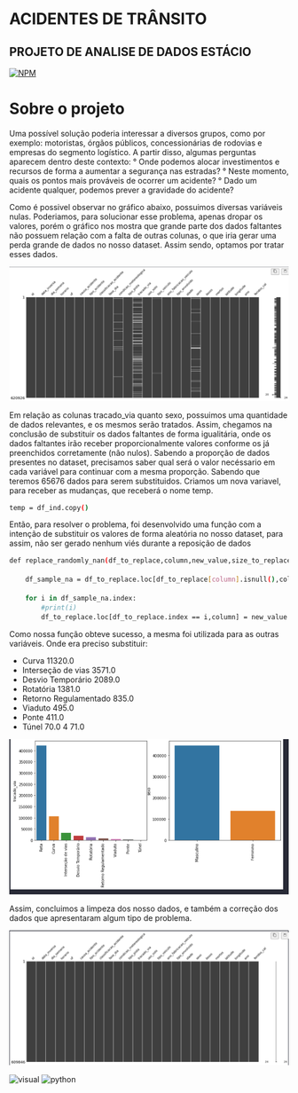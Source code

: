 # ACIDENTES DE TRÂNSITO
## PROJETO DE ANALISE DE DADOS ESTÁCIO

[![NPM](https://img.shields.io/npm/l/react)](https://github.com/Macaulylimacode/projetoestacio/blob/main/LICENSE) 

# Sobre o projeto

Uma possível solução poderia interessar a diversos grupos, como por exemplo: motoristas, órgãos públicos, 
concessionárias de rodovias e empresas do segmento logístico. A partir disso, algumas perguntas aparecem dentro deste contexto:
° Onde podemos alocar investimentos e recursos de forma a aumentar a segurança nas estradas?
° Neste momento, quais os pontos mais prováveis de ocorrer um acidente? 
° Dado um acidente qualquer, podemos prever a gravidade do acidente?

Como é possivel observar no gráfico abaixo, possuimos diversas variáveis nulas. Poderiamos, para solucionar esse problema,
apenas dropar os valores, porém o gráfico nos mostra que grande parte dos dados faltantes não possuem relação com a falta
de outras colunas, o que iria gerar uma perda grande de dados no nosso dataset. Assim sendo, optamos por tratar esses dados.


![1](https://github.com/Macaulylimacode/projetoestacio/blob/main/Captura%20de%20tela%202024-05-01%20191804.png)



Em relação as colunas tracado_via quanto sexo, possuimos uma quantidade de dados relevantes, e os mesmos serão tratados. Assim,
chegamos na conclusão de substituir os dados faltantes de forma igualitária, onde os dados faltantes irão receber proporcionalmente
valores conforme os já preenchidos corretamente (não nulos).
Sabendo a proporção de dados presentes no dataset, precisamos saber qual será o valor necéssario em cada variável para continuar com
a mesma proporção. Sabendo que teremos 65676 dados para serem substituidos.
Criamos um nova variavel, para receber as mudanças, que receberá o nome temp. 
```bash
temp = df_ind.copy()
```
Então, para resolver o problema, foi desenvolvido uma função com a intenção de substituir os valores de forma aleatória no nosso dataset,
para assim, não ser gerado nenhum viés durante a reposição de dados
```bash
def replace_randomly_nan(df_to_replace,column,new_value,size_to_replace):
    
    df_sample_na = df_to_replace.loc[df_to_replace[column].isnull(),column].sample(size_to_replace).copy()

    for i in df_sample_na.index:
        #print(i)
        df_to_replace.loc[df_to_replace.index == i,column] = new_value
```
Como nossa função obteve sucesso, a mesma foi utilizada para as outras variáveis. Onde era preciso substituir: 
* Curva                    11320.0
* Interseção de vias        3571.0
* Desvio Temporário         2089.0
* Rotatória                 1381.0
* Retorno Regulamentado      835.0
* Viaduto                    495.0
* Ponte                      411.0
* Túnel                       70.0   4      71.0

![1](https://github.com/Macaulylimacode/projetoestacio/blob/main/Captura%20de%20tela%202024-05-01%20191917.png)

Assim, concluimos a limpeza dos nosso dados, e também a correção dos dados que apresentaram algum tipo de problema.

![1](https://github.com/Macaulylimacode/projetoestacio/blob/main/Captura%20de%20tela%202024-05-01%20192002.png)

![visual](https://img.shields.io/badge/Visual_Studio-5C2D91?style=for-the-badge&logo=visual%20studio&logoColor=white)              ![python](https://img.shields.io/badge/Python-3776AB?style=for-the-badge&logo=python&logoColor=white)
